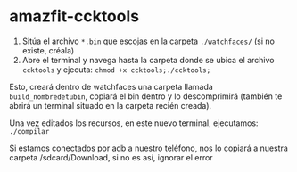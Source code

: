 



# amazfit-ccktools


1) Sitúa el archivo `*.bin` que escojas en la carpeta `./watchfaces/` (si no existe, créala)
2) Abre el terminal y navega hasta la carpeta donde se ubica el archivo `ccktools` y ejecuta:
 `chmod +x ccktools;./ccktools;`

Esto, creará dentro de watchfaces una carpeta llamada `build_nombredetubin`, copiará el bin dentro y lo descomprimirá (también te abrirá un terminal situado en la carpeta recién creada).

Una vez editados los recursos, en este nuevo terminal, ejecutamos: `./compilar`

Si estamos conectados por adb a nuestro teléfono, nos lo copiará a nuestra carpeta /sdcard/Download, si no es así, ignorar el error
